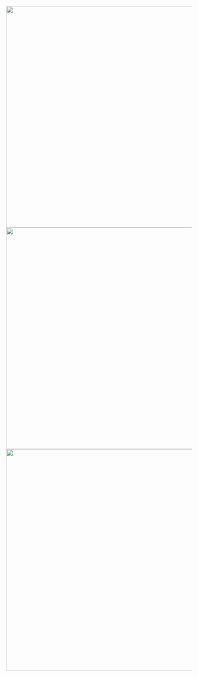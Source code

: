 <img src="https://github.com/shekharbiswas/AI-Product-Management/assets/32758439/a0f89d92-8f89-4a0a-a137-ed0d58de83db" width="600">

<img src="https://github.com/shekharbiswas/AI-Product-Management/assets/32758439/2c24298a-3c3c-4740-a8f8-636d11a7f811" width="600">

<img src="https://github.com/shekharbiswas/AI-Product-Management/assets/32758439/cc547223-60ed-460f-ae07-6d2567243cfb" width="600">


